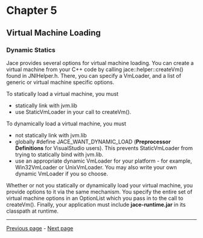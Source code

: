 # Chapter 5
## Virtual Machine Loading


### Dynamic Statics

Jace provides several options for virtual machine loading. You can create a virtual machine from your C++ code by calling
jace::helper::createVm() found in JNIHelper.h. There, you can specify a VmLoader, and a list of generic or virtual machine
specific options.

To statically load a virtual machine, you must

* statically link with jvm.lib
* use StaticVmLoader in your call to createVm().

To dynamically load a virtual machine, you must

* not statically link with jvm.lib
* globally #define JACE_WANT_DYNAMIC_LOAD (**Preprocessor Definitions** for VisualStudio users). This prevents StaticVmLoader from
  trying to statically bind with jvm.lib.
* use an appropriate dynamic VmLoader for your platform - for example, Win32VmLoader or UnixVmLoader. You may also write your own
dynamic VmLoader if you so choose.

Whether or not you statically or dynamically load your virtual machine, you provide options to it via the same mechanism. You
specify the entire set of virtual machine options in an OptionList which you pass in to the call to createVm(). Finally, your
application must include **jace-runtime.jar** in its classpath at runtime.

----
[Previous page](Chapter_4.md) - [Next page](Chapter_6.md)
